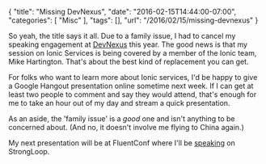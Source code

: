 
{
	"title": "Missing DevNexus",
	"date": "2016-02-15T14:44:00-07:00",
	"categories": [
		"Misc"
	],
	"tags": [],
	"url": "/2016/02/15/missing-devnexus"
}

So yeah, the title says it all. Due to a family issue, I had to cancel my speaking engagement at
[DevNexus](http://www.devnexus.com) this year. The good news is that my session on Ionic Services 
is being covered by a member of the Ionic team, Mike Hartington. That's about the best kind of replacement
you can get.

For folks who want to learn more about Ionic services, I'd be happy to give a Google Hangout presentation online sometime next week. If I can get at least two people to comment and say they would attend, that's enough for me to take an hour out of my day and stream a quick presentation. 

As an aside, the 'family issue' is a *good* one and isn't anything to be concerned about. (And no, it doesn't involve me flying to China again.)

My next presentation will be at FluentConf where I'll be [speaking](http://conferences.oreilly.com/fluent/javascript-html-us) on StrongLoop.